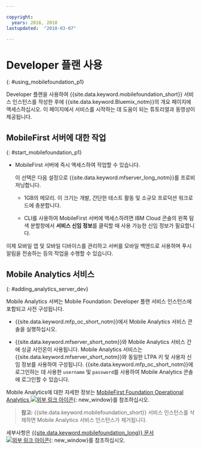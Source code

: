 ```yaml
---

copyright:
  years: 2016, 2018
lastupdated:  "2018-03-07"

---
```


#	Developer 플랜 사용
{: #using_mobilefoundation_p1}

Developer 플랜을 사용하여 {{site.data.keyword.mobilefoundation_short}} 서비스 인스턴스를 작성한 후에 {{site.data.keyword.Bluemix_notm}}의 개요 페이지에 액세스하십시오. 이 페이지에서 서비스를 시작하는 데 도움이 되는 튜토리얼과 동영상이 제공됩니다.

## MobileFirst 서버에 대한 작업
{: #start_mobilefoundation_p1}
* MobileFirst 서버에 즉시 액세스하여 작업할 수 있습니다.

  이 선택은 다음 설정으로 {{site.data.keyword.mfserver_long_notm}}를 프로비저닝합니다.
  *	1GB의 메모리. 이 크기는 개발, 간단한 테스트 활동 및 소규모 프로덕션 워크로드에 충분합니다.

  * CLI를 사용하여 MobileFirst 서버에 액세스하려면 IBM Cloud 콘솔의 왼쪽 탐색 분할창에서 **서비스 신임 정보**를 클릭할 때 사용 가능한 신임 정보가 필요합니다.

<!--  The process of provisioning starts. This process takes about 10 minutes, and a message window indicates the progress of this operation. When complete a dashboard is displayed where you can see:
    *	The status of your server that is running (state, size).

    *	The server route created for you. Use this route in your mobile application to connect to the {{site.data.keyword.mfserver_short_notm}}.

    *	Your personal `username` and `password` to access the {{site.data.keyword.mfp_oc_short_notm}}. The `password` is hidden. Click **Show Password** icon to visualize it.

*	Click **Launch Console** to launch the {{site.data.keyword.mfp_oc_short_notm}}.-->

이제 모바일 앱 및 모바일 디바이스를 관리하고 서버를 모바일 백엔드로 사용하며 푸시 알림을 전송하는 등의 작업을 수행할 수 있습니다.

## Mobile Analytics 서비스
{: #adding_analytics_server_dev}

Mobile Analytics 서버는 Mobile Foundation: Developer 플랜 서비스 인스턴스에 포함되고 사전 구성됩니다.

<!-- You can now monitor your mobile application on {{site.data.keyword.mobilefirst}} server by adding a Mobile Analytics service to the {{site.data.keyword.mobilefoundation_short}} service instance. Developer plan creates the Mobile Analytics service in a container group with a single node having 1 GB memory.

* Click **Add Analytics** to add the Mobile Analytics service to the {{site.data.keyword.mobilefoundation_short}} service instance.

  The process of provisioning starts. This process takes about 10 minutes, and a message window indicates the progress of this operation.  -->

* {{site.data.keyword.mfp_oc_short_notm}}에서 Mobile Analytics 서비스 콘솔을 실행하십시오.

* {{site.data.keyword.mfserver_short_notm}}와 Mobile Analytics 서비스 간에 싱글 사인온이 사용됩니다. Mobile Analytics 서비스는 {{site.data.keyword.mfserver_short_notm}}와 동일한 LTPA 키 및 사용자 신임 정보를 사용하여 구성됩니다. {{site.data.keyword.mfp_oc_short_notm}}에 로그인하는 데 사용한 `username` 및 `password`를 사용하여 Mobile Analytics 콘솔에 로그인할 수 있습니다.

Mobile Analytics에 대한 자세한 정보는 [MobileFirst Foundation Operational Analytics ![외부 링크 아이콘](../../icons/launch-glyph.svg "외부 링크 아이콘")](https://mobilefirstplatform.ibmcloud.com/tutorials/en/foundation/8.0/analytics/){: new_window}를 참조하십시오.

> **참고:** {{site.data.keyword.mobilefoundation_short}} 서비스 인스턴스를 삭제하면 Mobile Analytics 서비스 인스턴스가 제거됩니다.

<!--##  Deleting Mobile Analytics service
{: #deleting_analytics_server_dev}

You can now delete the Mobile Analytics service that was added to the {{site.data.keyword.mobilefoundation_short}} service instance, from the {{site.data.keyword.mobilefoundation_short}} service dashboard.

* Click **Delete Analytics** to delete the  Mobile Analytics service that was added to the {{site.data.keyword.mobilefoundation_short}} service instance.

 Clicking **Delete Analytics** deletes the analytics server instance. The process of deleting analytics instance takes about 10 minutes. You can refresh the screen to view the updated status. Deletion of analytics instance reenables the **Add Analytics** button. If you choose to add the Mobile Analytics service again, you can click this button.


## Re-creating the MobileFirst server
{: #recreate_mobilefoundation_p1}

*	Click **Recreate** to re-create the server.

* This action stops your existing server and deletes the data. All the data in your mobile server is lost. A new server instance is created with an updated version, if available. This action takes a few minutes to complete.

##	Setting up advanced configuration
{: #using_mfs_advanced_p1}

Use the **Start Server with Advanced Configuration** from the `Overview` page to create the server with advanced or custom settings. You can also update the server settings to customize your server configuration by clicking the **Configuration** tab. {{site.data.keyword.mobilefoundation_short}} gives you access to some advanced settings.

*	From the **Topology** tab, you can select the server size and the number of instances you need. The default 1 GB server is enough for development and moderate testing.

  - Select the correct size for your server based on your need.

* **Nodes** displays the number of nodes that are created. This field is not editable in {{site.data.keyword.mobilefoundation_short}}: Developer. The number of nodes is defaulted to **1** in the Developer plan.-->

세부사항은 [{{site.data.keyword.mobilefoundation_long}} 문서 ![외부 링크 아이콘](../../icons/launch-glyph.svg "외부 링크 아이콘")](https://www.ibm.com/support/knowledgecenter/SSHS8R_8.0.0/wl_welcome.html){: new_window}를 참조하십시오.
